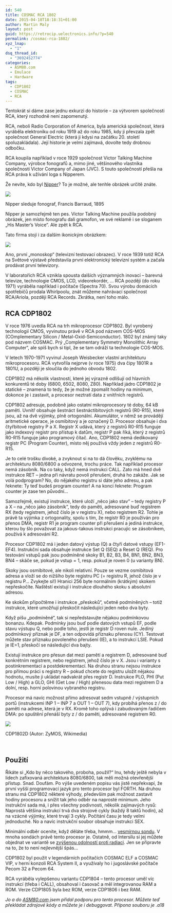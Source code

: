 ```yaml
---
id: 540
title: COSMAC RCA 1802
date: 2015-04-18T18:18:31+01:00
author: Martin Maly
layout: post
guid: https://retrocip.uelectronics.info/?p=540
permalink: /cosmac-rca-1802/
xyz_lnap:
  - "1"
dsq_thread_id:
  - "3692452774"
categories:
  - ASM80.com
  - Emulace
  - Hardware
tags:
  - CDP1802
  - COSMAC
  - RCA
---
```

Tentokrát si dáme zase jednu exkurzi do historie &#8211; za výtvorem společnosti RCA, který rozhodně není zapomenutý.

<!--more-->

RCA, neboli Radio Corporation of America, byla americká společnost, která vyráběla elektroniku od roku 1919 až do roku 1985, kdy ji převzala zpět společnost General Electric (která ji kdysi na začátku 20. století spoluzakládala). Její historie je velmi zajímavá, dovolte tedy drobnou odbočku.

RCA koupila například v roce 1929 společnost Victor Talking Machine Company, výrobce fonografů a, mimo jiné, většinového vlastníka společnosti Victor Company of Japan (JVC). S touto společností přešla na RCA práva k užívání loga s Nipperem.

Že nevíte, kdo byl [Nipper](https://en.wikipedia.org/wiki/Nipper)? To je možné, ale tenhle obrázek určitě znáte.

![](https://retrocip.uelectronics.info/wp-content/uploads/sites/6/2015/04/OriginalNipper.jpg) <figcaption id="figcaption\_attachment\_541" class="wp-caption-text">Nipper sleduje fonograf, Francis Barraud, 1895</figcaption> 

Nipper je samozřejmě ten pes. Victor Talking Machine použila podobný obrázek, jen místo fonografu dali gramofon, ve své reklamě i se sloganem &#8222;His Master&#8217;s Voice&#8220;. Ale zpět k RCA.

Tato firma stojí i za dalším ikonickým obrázkem:

![](https://retrocip.uelectronics.info/wp-content/uploads/sites/6/2015/04/640px-RCA_Indian_Head_test_pattern.jpg) 

Ano, první &#8222;monoskop&#8220; (televizní testovací obrazec). V roce 1939 totiž RCA na Světové výstavě představila první elektronický televizní systém a začala prodávat první televizory.

V laboratořích RCA vznikla spousta dalších významných inovací &#8211; barevná televize, technologie CMOS, LCD, videorekordér, &#8230; RCA později (do roku 1971) vyráběla například i počítače (Spectra 70). Svou výrobu domácích spotřebičů prodala Whirlpoolu, znát můžeme nahrávací společnost RCA/Ariola, později RCA Records. Zkrátka, není toho málo.

## RCA CDP1802

V roce 1976 uvedla RCA na trh mikroprocesor CDP1802. Byl vyrobený technologií CMOS, vyvinutou právě v RCA pod názvem COS-MOS (COmplementary Silicon / Metal-Oxid-Semiconductor). 1802 byl známý taky pod názvem COSMAC. Prý &#8222;Complementary Symmetry Monolithic Array Computer&#8220;, ale spíš bych si tipl, že se tam odráží ta technologie COS-MOS.

V letech 1970-1971 vyvinul Joseph Weisbecker vlastní architekturu mikroprocesoru. RCA vytvořila nejprve (v roce 1975) dva čipy 1801R a 1801U, a později je sloučila do jednoho obvodu 1802.

CDP1802 má několik vlastností, které jej výrazně odlišují od hlavních konkurentů té doby (6800, 6502, 8080, Z80). Například jádro CDP1802 je statické &#8211; znamená to tedy, že je možné zpomalit hodiny na minimum, dokonce je i zastavit, a procesor neztratí data z vnitřních registrů.

CDP1802 adresuje, podobně jako ostatní mikroprocesory té doby, 64 kB paměti. Uvnitř obsahuje šestnáct šestnáctibitových registrů (R0-R15), které jsou, až na dvě výjimky, plně ortogonální. Akumulátor, v němž se provádějí aritmetické operace, je osmibitový a je označený D. Procesor obsahuje i dva čtyřbitové registry P a X. Registr X udává, který z registrů R0-R15 funguje jako indexový registr pro přístup k datům, registr P pak říká, který z registrů R0-R15 funguje jako programový čítač. Ano, CDP1802 nemá dedikovaný registr PC (Program Counter), místo něj používá vždy jeden z registrů R0-R15.

Je to celé trošku divoké, a zvyknout si na to dá člověku, zvyklému na architekturu 8080/6800 a odvozené, trochu práce. Tak například procesor nemá zásobník. Na co taky, když nemá instrukci CALL. Zato má hned dvě instrukce RET &#8211; jedna při návratu povolí přerušení, druhá ho zakáže. Jak se volá podprogram? No, do nějakého registru si dáte jeho adresu, a pak řeknete: Ty teď budeš program counter! A na konci řeknete: Program counter je zase ten původní&#8230;

Samozřejmě, existují instrukce, které uloží &#8222;něco jako stav&#8220; &#8211; tedy registry P a X &#8211; na &#8222;něco jako zásobník&#8220;, tedy do paměti, adresované buď registrem RX (tedy registrem, jehož číslo je v registru X), nebo registrem R2. Tohle je právě ta výjimka z ortogonality, spolu s tím, že registr R0 je používán pro přenos DMA, registr R1 je program counter při přerušení a jediná instrukce, kterou by šlo považovat za jakous-takous instrukci pracujíc se zásobníkem, používá k adresování R2.

Procesor CDP1802 má i jeden datový výstup (Q) a čtyři datové vstupy (EF1-EF4). Instrukční sada obsahuje instrukce Set Q (SEQ) a Reset Q (REQ). Pro testování vstupů pak jsou podmíněné skoky B1, B2, B3, B4, BN1, BN2, BN3, BN4 &#8211; skáče se, pokud je vstup = 1, resp. pokud je roven 0 (u varianty BN).

Skoky jsou osmibitové, ale nikoli relativní. Pouze se vezme osmibitová adresa a vloží se do nižšího byte registru PC (= registru R, jehož číslo je v registru P&#8230; Zvykejte si!) Hranici 256 byte normálním (krátkým) skokem nepřeskočíte. Naštěstí existují i instrukce dlouhého skoku s absolutní adresou.

Ke skokům připočtěme i instrukce &#8222;přeskoků&#8220;, včetně podmíněných &#8211; totiž instrukce, které umožňují přeskočit následující jeden nebo dva byty.

Když píšu &#8222;podmíněné&#8220;, tak si nepředstavujte nějakou podmínkovou bonanzu. Kdepak. Podmínky jsou buď podle datových vstupů EF, podle stavu výstupu Q, nebo podle toho, jestli je registr D roven nule. Jediný podmínkový příznak je DF, a ten odpovídá příznaku přenosu (CY). Testovat můžete stav příznaku povoleného přerušení (IE), a to instrukcí LSIE. Pokud je IE=1, přeskočí se následující dva bajty.

Existují instrukce pro přesun dat mezi pamětí a registrem D, adresované buď konkrétním registrem, nebo registrem, jehož číslo je v X. Jsou i varianty s postinkrementací a postdekrementací. Na druhou stranu nejsou instrukce pro přímou práci s registry R &#8211; pokud chcete do registru uložit nějakou hodnotu, musíte ji ukládat nadvakrát přes registr D. Instrukce PLO, PHI (Put Low / High) a GLO, GHI (Get Low / High) přenesou data mezi registrem D a dolní, resp. horní polovinou vybraného registru.

Procesor má navíc možnost přímo adresovat sedm vstupně / výstupních portů (instrukcemi INP 1 &#8211; INP 7 a OUT 1 &#8211; OUT 7), kdy probíhá přenos z / do paměti na adrese, která je v RX. Kromě toho oplývá i zabudovaným řadičem DMA: po spuštění přenáší byty z / do paměti, adresované registrem R0.

![](https://retrocip.uelectronics.info/wp-content/uploads/sites/6/2015/04/320px-Ic-photo-RCA-CDP1802D-1802-CPU.jpg) <figcaption id="figcaption\_attachment\_544" class="wp-caption-text">CDP1802D (Autor: ZyMOS, Wikimedia)</figcaption> 

&nbsp;

## Použití

Říkáte si &#8222;Kdo by něco takového, proboha, použil?&#8220; Inu, tehdy ještě nebyla v lidech zafixovaná architektura 8080/6800, tak měli možná otevřenější přístup. Snad. Doufám. Po výše uvedeném popisu vás jistě nepřekvapí, že první vyšší programovací jazyk pro tento procesor byl FORTH. Na druhou stranu má CDP1802 některé výhody, především pak možnost zastavit hodiny procesoru a snížit tak jeho odběr na naprosté minimum. Jeho instrukční sada má, i přes všechny podivnosti, několik zajímavých rysů: Naprostá většina instrukcí trvá dva strojové cykly (každý 8 taktů hodin), až na vzácné výjimky, které trvají 3 cykly. Počítání času je tedy velmi jednoduché. No a navíc instrukční soubor obsahuje instrukci SEX.

Minimální odběr oceníte, když děláte třeba, hmmm&#8230; [vesmírnou sondu](https://retrocip.uelectronics.info/forth-na-komete/ "FORTH na kometě"). V mnoha sondách právě tento procesor je. Ostatně, od Intersilu si jej můžete objednat ve variantě se [zvýšenou odolností proti radiaci](https://www.intersil.com/en/products/space-and-harsh-environment/harsh-environment/microprocessors-and-peripherals/CDP1802A.html). Jen se připravte na to, že to není nejlevnější špás&#8230;

CDP1802 byl použit v legendárních počítačích COSMAC ELF a COSMAC VIP, v herní konzoli RCA System II, a využívaly ho i jugoslávské počítače Pecom 32 a Pecom 64.

RCA vyráběla vylepšenou variantu CDP1804 &#8211; tento procesor uměl víc instrukcí (třeba i CALL), obsahoval i časovač a měl integrovanou RAM a ROM. Verze CDP1805 byla bez ROM, verze CDP1806 i bez RAM.

_Jo a do [ASM80.com](https://www.asm80.com) jsem přidal podporu pro tento procesor. Můžete teď překládat zdrojové kódy a můžete je i debuggovat. Přípona souboru je .a18_